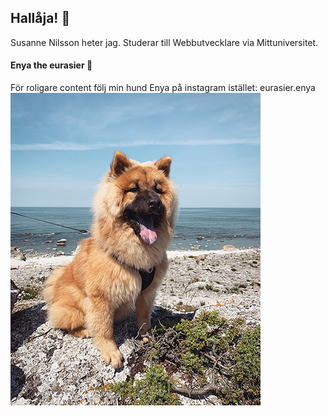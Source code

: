 ## Hallåja! 👋

Susanne Nilsson heter jag.
Studerar till Webbutvecklare via Mittuniversitet.

#### Enya the eurasier 🐶
För roligare content följ min hund Enya på instagram istället: eurasier.enya
![alt text](https://github.com/kiwiguard/kiwiguard/blob/master/enya_the_dog.jpg "Enya the dog at Fårö, Gotland")


<!--
**kiwiguard/kiwiguard** is a ✨ _special_ ✨ repository because its `README.md` (this file) appears on your GitHub profile.

Here are some ideas to get you started:

- 🔭 I’m currently working on ...
- 🌱 I’m currently learning ...
- 👯 I’m looking to collaborate on ...
- 🤔 I’m looking for help with ...
- 💬 Ask me about ...
- 📫 How to reach me: ...
- 😄 Pronouns: ...
- ⚡ Fun fact: ...
-->
